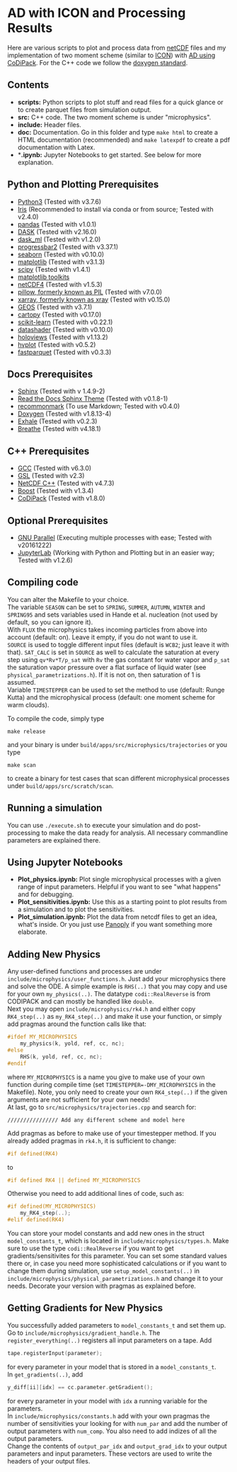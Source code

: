 AD with ICON and Processing Results
===================================

Here are various scripts to plot and process data from [netCDF](https://www.unidata.ucar.edu/software/netcdf/) files and my implementation of two moment scheme (similar to [ICON](https://www.dwd.de/EN/research/weatherforecasting/num_modelling/01_num_weather_prediction_modells/icon_description.html)) with [AD using CoDiPack](https://github.com/scicompkl/codipack). For the C++ code we follow the
[doxygen standard](http://www.doxygen.nl/manual/docblocks.html).

Contents
---------

- **scripts:** Python scripts to plot stuff and read files for a quick glance or to create parquet files from simulation output.
- **src:** C++ code. The two moment scheme is under "microphysics".
- **include:** Header files.
- **doc:** Documentation. Go in this folder and type `make html` to create a HTML documentation (recommended) and `make latexpdf` to create a pdf documentation with Latex.
- ***.ipynb:** Jupyter Notebooks to get started. See below for more explanation.


Python and Plotting Prerequisites
---------------------

- [Python3](https://www.python.org/) (Tested with v3.7.6)
- [Iris](https://github.com/SciTools/iris) (Recommended to install via conda or from source; Tested with v2.4.0)
- [pandas](https://pandas.pydata.org/) (Tested with v1.0.1)
- [DASK](https://dask.org/) (Tested with v2.16.0)
- [dask_ml](https://dask-ml.readthedocs.io/en/latest/) (Tested with v1.2.0)
- [progressbar2](https://pypi.org/project/progressbar2/) (Tested with v3.37.1)
- [seaborn](https://seaborn.pydata.org/) (Tested with v0.10.0)
- [matplotlib](https://matplotlib.org/) (Tested with v3.1.3)
- [scipy](https://www.scipy.org/) (Tested with v1.4.1)
- [matplotlib toolkits](https://matplotlib.org/1.4.3/mpl_toolkits/index.html)
- [netCDF4](https://unidata.github.io/netcdf4-python/netCDF4/index.html) (Tested with v1.5.3)
- [pillow, formerly known as PIL](https://pillow.readthedocs.io/en/stable/) (Tested with v7.0.0)
- [xarray, formerly known as xray](http://xarray.pydata.org/en/stable/) (Tested with v0.15.0)
- [GEOS](https://github.com/libgeos/geos) (Tested with v3.7.1)
- [cartopy](https://scitools.org.uk/cartopy/docs/latest/) (Tested with v0.17.0)
- [scikit-learn](https://scikit-learn.org/stable/) (Tested with v0.22.1)
- [datashader](https://datashader.org/index.html) (Tested with v0.10.0)
- [holoviews](http://holoviews.org/) (Tested with v1.13.2)
- [hvplot](https://hvplot.holoviz.org/) (Tested with v0.5.2)
- [fastparquet](https://github.com/dask/fastparquet) (Tested with v0.3.3)

Docs Prerequisites
-------------------------
- [Sphinx](http://www.sphinx-doc.org/en/master/) (Tested with v 1.4.9-2)
- [Read the Docs Sphinx Theme](https://sphinx-rtd-theme.readthedocs.io/en/stable/) (Tested with v0.1.8-1)
- [recommonmark](https://www.sphinx-doc.org/en/master/usage/markdown.html) (To use Markdown; Tested with v0.4.0)
- [Doxygen](http://www.doxygen.nl/index.html) (Tested with v1.8.13-4)
- [Exhale](https://exhale.readthedocs.io/en/latest/overview.html) (Tested with v0.2.3)
- [Breathe](https://breathe.readthedocs.io/en/latest/) (Tested with v4.18.1)


C++ Prerequisites
-----------------
- [GCC](https://gcc.gnu.org/) (Tested with v6.3.0)
- [GSL](https://www.gnu.org/software/gsl/) (Tested with v2.3)
- [NetCDF C++](https://github.com/Unidata/netcdf-cxx4/releases) (Tested with v4.7.3)
- [Boost](https://www.boost.org/) (Tested with v1.3.4)
- [CoDiPack](https://www.scicomp.uni-kl.de/software/codi/) (Tested with v1.8.0)

Optional Prerequisites
----------------------
- [GNU Parallel](https://www.gnu.org/software/parallel/) (Executing multiple processes with ease; Tested with v20161222)
- [JupyterLab](https://jupyter.org/) (Working with Python and Plotting but in an easier way; Tested with v1.2.6)


Compiling code
---------------
You can alter the Makefile to your choice. \
The variable `SEASON` can be set to
`SPRING`, `SUMMER`, `AUTUMN`, `WINTER` and `SPRING95` and sets variables used
in Hande et al. nucleation (not used by default, so you can ignore it). \
With `FLUX` the microphysics takes incoming particles from above into account (default: on).
Leave it empty, if you do not want to use it. \
`SOURCE` is used to toggle different input files (default is `WCB2`; just leave it with that).
`SAT_CALC` is set in `SOURCE` as well to calculate the saturation at every step using `qv*Rv*T/p_sat`
with `Rv` the gas constant for water vapor and `p_sat` the
saturation vapor pressure over a flat surface of liquid water (see `physical_parametrizations.h`).
If it is not on, then saturation of 1 is assumed. \
Variable `TIMESTEPPER` can be used to set the method to use (default: Runge Kutta)
and the microphysical process (default: one moment scheme for warm clouds).

To compile the code, simply type
```
make release
```
and your binary is under `build/apps/src/microphysics/trajectories` or you
type
```
make scan
```
to create a binary for test cases that scan different microphysical processes
under `build/apps/src/scratch/scan`.

Running a simulation
---------------------
You can use `./execute.sh` to execute your simulation and do post-processing
to make the data ready for analysis.
All necessary commandline parameters are explained there.

Using Jupyter Notebooks
-----------------------
- **Plot_physics.ipynb:** Plot single microphysical processes with a given range
of input parameters. Helpful if you want to see "what happens" and for debugging.
- **Plot_sensitivities.ipynb:** Use this as a starting point to plot results
from a simulation and to plot the sensitivities.
- **Plot_simulation.ipynb:** Plot the data from netcdf files to get an idea, what's inside.
Or you just use [Panoply](https://www.giss.nasa.gov/tools/panoply/) if you want something more elaborate.

Adding New Physics
------------------
Any user-defined functions and processes are under `include/microphysics/user_functions.h`.
Just add your microphysics there and solve the ODE. A simple example is `RHS(..)` that
you may copy and use for your own `my_physics(..)`.
The datatype `codi::RealReverse` is from CODIPACK and can mostly
be handled like `double`. \
Next you may open `include/microphysics/rk4.h` and either copy `RK4_step(..)` as
`my_RK4_step(..)` and make it use your function,
or simply add pragmas around the function calls like that:
```C++
#ifdef MY_MICROPHYSICS
    my_physics(k, yold, ref, cc, nc);
#else
    RHS(k, yold, ref, cc, nc);
#endif
```
where `MY_MICROPHYSICS` is a name you give to make use of your own function during
compile time (set `TIMESTEPPER=-DMY_MICROPHYSICS` in the Makefile).
Note, you only need to create your own `RK4_step(..)` if the given arguments are
not sufficient for your own needs! \
At last, go to `src/microphysics/trajectories.cpp` and search for:
```
//////////////// Add any different scheme and model here
```
Add pragmas as before to make use of your timestepper method. If you already
added pragmas in `rk4.h`, it is sufficient to change:
```C++
#if defined(RK4)
```
to
```C++
#if defined RK4 || defined MY_MICROPHYSICS
```
Otherwise you need to add additional lines of code, such as:
```C++
#if defined(MY_MICROPHYSICS)
    my_RK4_step(..);
#elif defined(RK4)
```
You can store your model constants and add new ones in the struct
`model_constants_t`, which is located in `include/microphysics/types.h`.
Make sure to use the type `codi::RealReverse` if you want to get
gradients/sensitivites for this parameter. You can set some standard values there
or, in case you need more sophisticated calculations or if you want to change
them during simulation, use `setup_model_constants(..)` in
`include/microphysics/physical_parametrizations.h` and change it to your needs.
Decorate your version with pragmas as explained before.

Getting Gradients for New Physics
---------------------------------
You successfully added parameters to `model_constants_t` and set them up.
Go to `include/microphysics/gradient_handle.h`. The `register_everything(..)`
registers all input parameters on a tape. Add
```C++
tape.registerInput(parameter);
```
for every parameter in your model that is stored in a `model_constants_t`. \
In `get_gradients(..)`, add
```C++
y_diff[ii][idx] == cc.parameter.getGradient();
```
for every parameter in your model with `idx` a running variable for the parameters. \
In `include/microphysics/constants.h` add with your own pragmas the number
of sensitivities your looking for with `num_par` and add the number of output
parameters with `num_comp`. You also need to add indizes of all the output
parameters. \
Change the contents of `output_par_idx` and `output_grad_idx` to your output
parameters and input parameters. These vectors are used to write the headers
of your output files.
